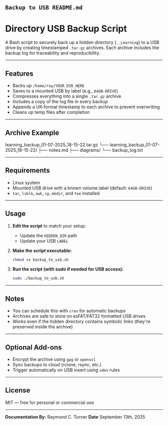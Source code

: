 ## `Backup to USB README.md`


# Directory USB Backup Script

A Bash script to securely back up a hidden directory (`._Learning`) to a USB drive by creating timestamped `.tar.gz` archives. Each archive includes the backup log for traceability and reproducibility.

---

## Features

- Backs up `/home/ray/YOUR_DIR_HERE`
- Saves to a mounted USB by label (e.g., `64GB-DRIVE`)
- Compresses everything into a single `.tar.gz` archive
- Includes a copy of the log file in every backup
- Appends a UK-format timestamp to each archive to prevent overwriting
- Cleans up temp files after completion

---

## Archive Example

learning\_backup\_01-07-2025\_18-15-22.tar.gz
└── learning\_backup\_01-07-2025\_18-15-22/
├── notes.md
├── diagrams/
└── backup\_log.txt

---

## Requirements

- Linux system
- Mounted USB drive with a known volume label (default: `64GB-DRIVE`)
- `tar`, `lsblk`, `awk`, `cp`, `mkdir`, and `tee` installed

---

## Usage

1. **Edit the script** to match your setup:
   - Update the `HIDDEN_DIR` path
   - Update your USB `LABEL`

2. **Make the script executable:**

   ```bash
   chmod +x backup_to_usb.sh
   ```

3. **Run the script (with sudo if needed for USB access):**


   ```bash
   sudo ./backup_to_usb.sh
   ```

---

## Notes

* You can schedule this with `cron` for automatic backups
* Archives are safe to store on exFAT/FAT32 formatted USB drives
* Works even if the hidden directory contains symbolic links (they're preserved inside the archive)

---

## Optional Add-ons

* Encrypt the archive using `gpg` or `openssl`
* Sync backups to cloud (rclone, rsync, etc.)
* Trigger automatically on USB insert using `udev` rules

---

## License

MIT — free for personal or commercial use

---

**Documentation By:** Raymond C. Turner
**Date** September 13th, 2025


